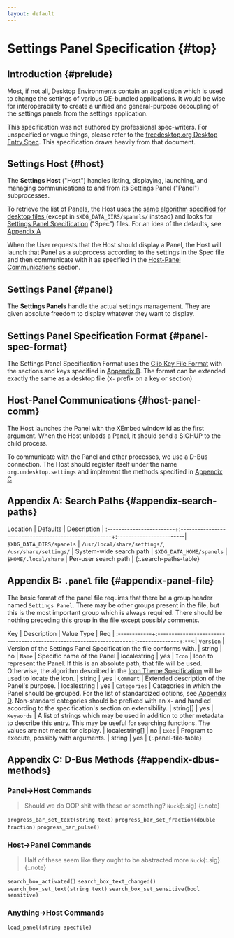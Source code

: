 ```yaml
---
layout: default
---
```


# Settings Panel Specification {#top}

## Introduction {#prelude}
Most, if not all, Desktop Environments contain an application which is used to change the settings
of various DE-bundled applications.  It would be wise for interoperability to create a unified and
general-purpose decoupling of the settings panels from the settings application.

This specification was not authored by professional spec-writers.  For unspecified or vague things,
please refer to the [freedesktop.org Desktop Entry Spec][desktop-entry-spec].  This specification
draws heavily from that document.

[desktop-entry-spec]: http://standards.freedesktop.org/desktop-entry-spec/desktop-entry-spec-latest.html

## Settings Host {#host}
The **Settings Host** ("Host") handles listing, displaying, launching, and managing communications
to and from its Settings Panel ("Panel") subprocesses.

To retrieve the list of Panels, the Host uses [the same algorithm specified for desktop files
][desktop-entry-algo] (except in `$XDG_DATA_DIRS/spanels/` instead) and looks for [Settings Panel
Specification](#panel-spec-format) ("Spec") files.  For an idea of the defaults, see [Appendix A
](#appendix-a)

When the User requests that the Host should display a Panel, the Host will launch that Panel as a
subprocess according to the settings in the Spec file and then communicate with it as specified in
the [Host-Panel Communications](#host-panel-comm) section.

[desktop-entry-algo]: http://standards.freedesktop.org/desktop-entry-spec/desktop-entry-spec-latest.html#desktop-file-id

## Settings Panel {#panel}
The **Settings Panels** handle the actual settings management.  They are given absolute freedom to
display whatever they want to display.

## Settings Panel Specification Format {#panel-spec-format}
The Settings Panel Specification Format uses the [Glib Key File Format][gkeyfile] with the sections
and keys specified in [Appendix B](#appendix-panel-file).  The format can be extended exactly the
same as a desktop file (`X-` prefix on a key or section)

[gkeyfile]: https://developer.gnome.org/glib/unstable/glib-Key-value-file-parser.html#glib-Key-value-file-parser.description

## Host-Panel Communications {#host-panel-comm}
The Host launches the Panel with the XEmbed window id as the first argument.  When the Host unloads
a Panel, it should send a SIGHUP to the child process.

To communicate with the Panel and other processes, we use a D-Bus connection.  The Host should
register itself under the name `org.undesktop.settings` and implement the methods specified in
[Appendix C](#appendix-dbus-methods)

## Appendix A: Search Paths {#appendix-search-paths}

Location                 | Defaults                                             | Description             |
:------------------------+:-----------------------------------------------------+:------------------------|
`$XDG_DATA_DIRS/spanels` | `/usr/local/share/settings/`, `/usr/share/settings/` | System-wide search path |
`$XDG_DATA_HOME/spanels` | `$HOME/.local/share`                                 | Per-user search path    |
{:.search-paths-table}


## Appendix B: `.panel` file {#appendix-panel-file}
The basic format of the panel file requires that there be a group header named `Settings Panel`.
There may be other groups present in the file, but this is the most important group which is always
required. There should be nothing preceding this group in the file except possibly comments.

Key          | Description                                                         | Value Type     | Req |
:------------+:--------------------------------------------------------------------+:---------------+:---:|
`Version`    | Version of the Settings Panel Specification the file conforms with. | string         | no  |
`Name`       | Specific name of the Panel                                          | localestring   | yes |
`Icon`       | Icon to represent the Panel. If this is an absolute path, that file will be used.  Otherwise, the algorithm described in the [Icon Theme Specification][icon-theme-spec] will be used to locate the icon. | string         | yes |
`Comment`    | Extended description of the Panel's purpose.                        | localestring   | yes |
`Categories` | Categories in which the Panel should be grouped. For the list of standardized options, see [Appendix D](#appendix-d). Non-standard categories should be prefixed with an `X-` and handled according to the specification's section on extensibility. | string[]       | yes |
`Keywords`   | A list of strings which may be used in addition to other metadata to describe this entry. This may be useful for searching functions.  The values are not meant for display. | localestring[] | no |
`Exec`       | Program to execute, possibly with arguments.                        | string         | yes |
{:.panel-file-table}

[icon-theme-spec]: http://freedesktop.org/wiki/Standards/icon-theme-spec

## Appendix C: D-Bus Methods {#appendix-dbus-methods}

### Panel->Host Commands
> Should we do OOP shit with these or something? `Nuck`{:.sig}
{:.note}

`progress_bar_set_text(string text)`
`progress_bar_set_fraction(double fraction)`
`progress_bar_pulse()`

### Host->Panel Commands
> Half of these seem like they ought to be abstracted more `Nuck`{:.sig}
{:.note}

`search_box_activated()`
`search_box_text_changed()`
`search_box_set_text(string text)`
`search_box_set_sensitive(bool sensitive)`

### Anything->Host Commands
`load_panel(string specfile)`


